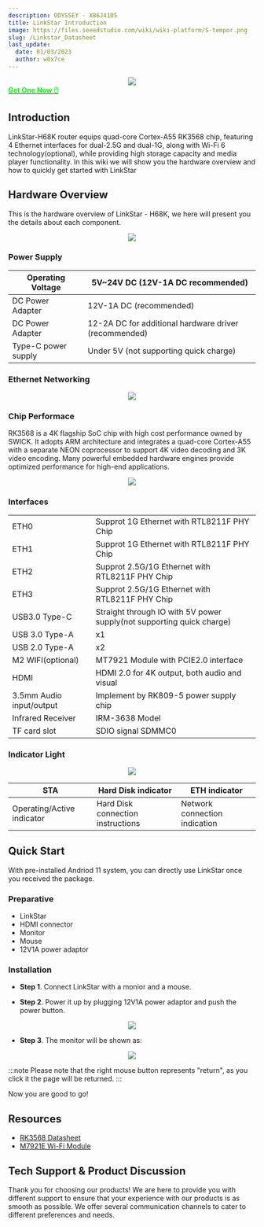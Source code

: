 ```yaml
---
description: ODYSSEY - X86J4105
title: LinkStar Introduction
image: https://files.seeedstudio.com/wiki/wiki-platform/S-tempor.png
slug: /Linkstar_Datasheet
last_update:
  date: 01/03/2023
  author: w0x7ce
---
```


<!-- ---
name: 
category: 
bzurl: 
prodimagename:
surveyurl: 
sku: 
tags:
--- -->

<div align="center"><img width={700} src="https://files.seeedstudio.com/wiki/LinkStar/OVerview.jpg" /></div>

<div class="get_one_now_container" style={{textAlign: 'center'}}>
    <a class="get_one_now_item" href="https://www.seeedstudio.com/LinkStar-H68K-1432-p-5501.html">
            <strong><span><font color={'FFFFFF'} size={"4"}> Get One Now 🖱️</font></span></strong>
    </a>
</div>

## Introduction

LinkStar-H68K router equips quad-core Cortex-A55 RK3568 chip, featuring 4 Ethernet interfaces for dual-2.5G and dual-1G, along with Wi-Fi 6 technology(optional), while providing high storage capacity and media player functionality. In this wiki we will show you the hardware overview and how to quickly get started with LinkStar

## Hardware Overview

This is the hardware overview of LinkStar - H68K, we here will present you the details about each component.

<div align="center"><img width={700} src="https://files.seeedstudio.com/wiki/LinkStar/hardware_overview1.jpg" /></div>

### Power Supply

<!-- <style type="text/css" dangerouslySetInnerHTML={{__html: "\n.tg  {border-collapse:collapse;border-spacing:0;}\n.tg td{border-color:black;border-style:solid;border-width:1px;font-family:Arial, sans-serif;font-size:14px;\n  overflow:hidden;padding:10px 5px;word-break:normal;}\n.tg th{border-color:black;border-style:solid;border-width:1px;font-family:Arial, sans-serif;font-size:14px;\n  font-weight:normal;overflow:hidden;padding:10px 5px;word-break:normal;}\n.tg .tg-y6fn{background-color:#c0c0c0;text-align:left;vertical-align:top}\n.tg .tg-0lax{text-align:left;vertical-align:top}\n" }} /> -->

<table className="tg">
  <thead>
    <tr>
      <th className="tg-y6fn">Operating Voltage</th>
      <th className="tg-0lax">5V~24V DC (12V-1A DC recommended)</th>
    </tr>
  </thead>
  <tbody>
    <tr>
      <td className="tg-y6fn">DC Power Adapter</td>
      <td className="tg-0lax">12V-1A DC (recommended)</td>
    </tr>
    <tr>
      <td className="tg-y6fn">DC Power Adapter</td>
      <td className="tg-0lax">12-2A DC for additional hardware driver (recommended)</td>
    </tr>
    <tr>
      <td className="tg-y6fn"><span style={{fontWeight: 400, fontStyle: 'normal'}}>Type-C power supply</span></td>
      <td className="tg-0lax">Under 5V (not supporting quick charge)</td>
    </tr>
  </tbody>
</table>

### Ethernet Networking

<div align="center"><img width={700} src="https://wdcdn.qpic.cn/MTY4ODg1NTkyNTI4NTEyMg_968748_fi2e0dpZ5__TlzPp_1668582262?w=960&h=500" /></div>

### Chip Performace

RK3568 is a 4K flagship SoC chip with high cost performance owned by SWICK. It adopts ARM architecture and integrates a quad-core Cortex-A55 with a separate NEON coprocessor to support 4K video decoding and 3K video encoding. Many powerful embedded hardware engines provide optimized performance for high-end applications.

<div align="center"><img width={700} src="https://files.seeedstudio.com/wiki/LinkStar/chip_performance.png" /></div>

### Interfaces

<!-- <style type="text/css" dangerouslySetInnerHTML={{__html: "\n.tg  {border-collapse:collapse;border-spacing:0;}\n.tg td{border-color:black;border-style:solid;border-width:1px;font-family:Arial, sans-serif;font-size:14px;\n  overflow:hidden;padding:10px 5px;word-break:normal;}\n.tg th{border-color:black;border-style:solid;border-width:1px;font-family:Arial, sans-serif;font-size:14px;\n  font-weight:normal;overflow:hidden;padding:10px 5px;word-break:normal;}\n.tg .tg-0pky{border-color:inherit;text-align:left;vertical-align:top}\n.tg .tg-w2ai{background-color:#FFF;border-color:inherit;color:#3D3D3D;text-align:left;vertical-align:top}\n.tg .tg-2e9t{background-color:#FFF;color:#3D3D3D;text-align:left;vertical-align:top}\n" }} /> -->

<table class="tg">
<tbody>
  <tr>
    <td class="tg-0pky">ETH0</td>
    <td class="tg-0pky">Supprot 1G Ethernet with RTL8211F PHY Chip</td>
  </tr>
  <tr>
    <td class="tg-0pky">ETH1</td>
    <td class="tg-0pky">Supprot 1G Ethernet with RTL8211F PHY Chip</td>
  </tr>
  <tr>
    <td class="tg-0pky">ETH2</td>
    <td class="tg-0pky">Supprot 2.5G/1G Ethernet with RTL8211F PHY Chip</td>
  </tr>
  <tr>
    <td class="tg-0pky">ETH3</td>
    <td class="tg-0pky">Supprot 2.5G/1G Ethernet with RTL8211F PHY Chip</td>
  </tr>
    <tr>
    <td class="tg-0pky">USB3.0 Type-C</td>
    <td class="tg-0pky">Straight through IO with 5V power supply(not supporting quick charge)</td>
  </tr>
    <tr>
    <td class="tg-0pky">USB 3.0 Type-A</td>
    <td class="tg-0pky">x1</td>
  </tr>
    <tr>
    <td class="tg-0pky">USB 2.0 Type-A</td>
    <td class="tg-0pky">x2</td>
  </tr>
  <tr>
    <td class="tg-0pky">M2 WIFI(optional)</td>
    <td class="tg-0pky">MT7921 Module with PCIE2.0 interface</td>
  </tr>
    <tr>
    <td class="tg-0pky">HDMI</td>
    <td class="tg-0pky">HDMI 2.0 for 4K output, both audio and visual</td>
  </tr>
  <tr>
    <td class="tg-0pky">3.5mm Audio input/output</td>
    <td class="tg-0pky">Implement by RK809-5 power supply chip</td>
  </tr>
  <tr>
    <td class="tg-0pky">Infrared Receiver</td>
    <td class="tg-0pky">IRM-3638 Model</td>
  </tr>
  <tr>
    <td class="tg-0pky">TF card slot</td>
    <td class="tg-0pky">SDIO signal SDMMC0</td>
  </tr>
</tbody>
</table>

### Indicator Light

<div align="center"><img width={400} src="https://files.seeedstudio.com/wiki/LinkStar/indicator.png" /></div>

<!-- <style type="text/css" dangerouslySetInnerHTML={{__html: "\n.tg  {border-collapse:collapse;border-spacing:0;}\n.tg td{border-color:black;border-style:solid;border-width:1px;font-family:Arial, sans-serif;font-size:14px;\n  overflow:hidden;padding:10px 5px;word-break:normal;}\n.tg th{border-color:black;border-style:solid;border-width:1px;font-family:Arial, sans-serif;font-size:14px;\n  font-weight:normal;overflow:hidden;padding:10px 5px;word-break:normal;}\n.tg .tg-y698{background-color:#efefef;border-color:inherit;text-align:left;vertical-align:top}\n.tg .tg-0pky{border-color:inherit;text-align:left;vertical-align:top}\n" }} /> -->

<table class="tg">
<thead>
  <tr>
    <th class="tg-y698">STA</th>
    <th class="tg-y698">Hard Disk indicator</th>
    <th class="tg-y698">ETH indicator</th>
  </tr>
</thead>
<tbody>
  <tr>
    <td class="tg-0pky">Operating/Active indicator</td>
    <td class="tg-0pky">Hard Disk connection instructions</td>
    <td class="tg-0pky">Network connection indication</td>
  </tr>
</tbody>
</table>

## Quick Start

With pre-installed Andriod 11 system, you can directly use LinkStar once you received the package.

### Preparative

- LinkStar
- HDMI connector
- Monitor
- Mouse
- 12V1A power adaptor

### Installation

- **Step 1**. Connect LinkStar with a monior and a mouse.

- **Step 2**. Power it up by plugging 12V1A power adaptor and push the power button.

<div align="center"><img width={400} src="https://files.seeedstudio.com/wiki/LinkStar/power.png" /></div>

- **Step 3**. The monitor will be shown as:

<div align="center"><img width={700} src="https://files.seeedstudio.com/wiki/LinkStar/display.png" /></div>

:::note
Please note that the right mouse button represents "return", as you click it the page will be returned.
:::

Now you are good to go!

## Resources

- [RK3568 Datasheet](https://files.seeedstudio.com/wiki/LinkStar/RK3568_Brief_Datasheet.pdf)
- [M7921E Wi-Fi Module](https://files.seeedstudio.com/wiki/LinkStar/M7921E_Wi-Fi_Module.pdf)

## Tech Support & Product Discussion

Thank you for choosing our products! We are here to provide you with different support to ensure that your experience with our products is as smooth as possible. We offer several communication channels to cater to different preferences and needs.

<div class="button_tech_support_container">
<a href="https://forum.seeedstudio.com/" class="button_forum"></a> 
<a href="https://www.seeedstudio.com/contacts" class="button_email"></a>
</div>

<div class="button_tech_support_container">
<a href="https://discord.gg/eWkprNDMU7" class="button_discord"></a> 
<a href="https://github.com/Seeed-Studio/wiki-documents/discussions/69" class="button_discussion"></a>
</div>
